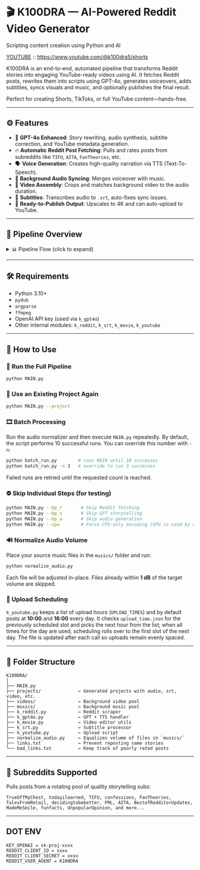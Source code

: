 # 🎬 K100DRA — AI-Powered Reddit Video Generator

Scripting content creation using Python and AI

[YOUTUBE](https://www.youtube.com/@k100dra5/shorts) :: https://www.youtube.com/@k100dra5/shorts

K100DRA is an end-to-end, automated pipeline that transforms Reddit stories into engaging YouTube-ready videos using AI. It fetches Reddit posts, rewrites them into scripts using GPT-4o, generates voiceovers, adds subtitles, syncs visuals and music, and optionally publishes the final result.

Perfect for creating Shorts, TikToks, or full YouTube content—hands-free.

---

## ⚙️ Features

* 🧠 **GPT-4o Enhanced**: Story rewriting, audio synthesis, subtitle correction, and YouTube metadata generation.
* 🔥 **Automatic Reddit Post Fetching**: Pulls and rates posts from subreddits like `TIFU`, `AITA`, `FanTheories`, etc.
* 🗣️ **Voice Generation**: Creates high-quality narration via TTS (Text-To-Speech).
* 🎵 **Background Audio Syncing**: Merges voiceover with music.
* 📼 **Video Assembly**: Crops and matches background video to the audio duration.
* 📝 **Subtitles**: Transcribes audio to `.srt`, auto-fixes sync issues.
* 🚀 **Ready-to-Publish Output**: Upscales to 4K and can auto-upload to YouTube.

---

## 🧪 Pipeline Overview

<details>
<summary>📊 Pipeline Flow (click to expand)</summary>

```mermaid
graph TD;
    A[Fetch Reddit Story] --> B[Rate with GPT-4o];
    B --> C[Rewrite as Narration];
    C --> D[Generate Voice Audio];
    D --> E[Transcribe Subtitles];
    E --> F[Select BG Music & Video];
    F --> G[Sync Audio & Subtitles];
    G --> H[Render Final Video];
    H --> I[Generate Title + Tags];
    I --> J["Upload to YouTube (optional)"];
```

</details>

---

## 🛠️ Requirements

* Python 3.10+
* `pydub`
* `argparse`
* `ffmpeg`
* OpenAI API key (used via `k_gpt4o`)
* Other internal modules: `k_reddit`, `k_srt`, `k_movie`, `k_youtube`

---

## 🧰 How to Use

### 🔁 Run the Full Pipeline

```bash
python MAIN.py
```

### 🧪 Use an Existing Project Again

```bash
python MAIN.py --project
```

### 🎞️ Batch Processing

Run the audio normalizer and then execute `MAIN.py` repeatedly. By default, the
script performs 10 successful runs. You can override this number with `-n`:

```bash
python batch_run.py        # runs MAIN until 10 successes
python batch_run.py -n 3   # override to run 3 successes
```

Failed runs are retried until the requested count is reached.

### ⛔ Skip Individual Steps (for testing)

```bash
python MAIN.py --bp_r       # Skip Reddit fetching
python MAIN.py --bp_s       # Skip GPT storytelling
python MAIN.py --bp_a       # Skip audio generation
python MAIN.py --cpu        # Force CPU-only encoding (GPU is used by default)
```

### 🔊 Normalize Audio Volume

Place your source music files in the `musics/` folder and run:

```bash
python normalize_audio.py
```

Each file will be adjusted in-place. Files already within **1 dB** of the
target volume are skipped.

### 📅 Upload Scheduling

`k_youtube.py` keeps a list of upload hours (``UPLOAD_TIMES``) and by default
posts at **10:00** and **16:00** every day.  It checks `upload_time.json` for
the previously scheduled slot and picks the next hour from the list; when all
times for the day are used, scheduling rolls over to the first slot of the next
day.  The file is updated after each call so uploads remain evenly spaced.

---

## 📂 Folder Structure

```
K100DRA/
│
├── MAIN.py
├── projects/              ← Generated projects with audio, srt, video, etc.
├── videos/                ← Background video pool
├── musics/                ← Background music pool
├── k_reddit.py            ← Reddit scraper
├── k_gpt4o.py             ← GPT + TTS handler
├── k_movie.py             ← Video editor utils
├── k_srt.py               ← Subtitle processor
├── k_youtube.py           ← Upload script
├── normalize_audio.py     ← Equalizes volume of files in `musics/`
├── links.txt              ← Prevent reposting same stories
└── bad_links.txt          ← Keep track of poorly rated posts
```

---

## 🧠 Subreddits Supported

Pulls posts from a rotating pool of quality storytelling subs:

```
TrueOffMyChest, todayilearned, TIFU, confessions, FanTheories,
TalesFromRetail, decidingtobebetter, FML, AITA, BestofRedditorUpdates,
MadeMeSmile, funfacts, UnpopularOpinion, and more...
```

---

## DOT ENV 
```env
KEY_OPENAI = sk-proj-xxxx
REDDIT_CLIENT_ID = xxxx
REDDIT_CLIENT_SECRET = xxxx
REDDIT_USER_AGENT = K100DRA
```
